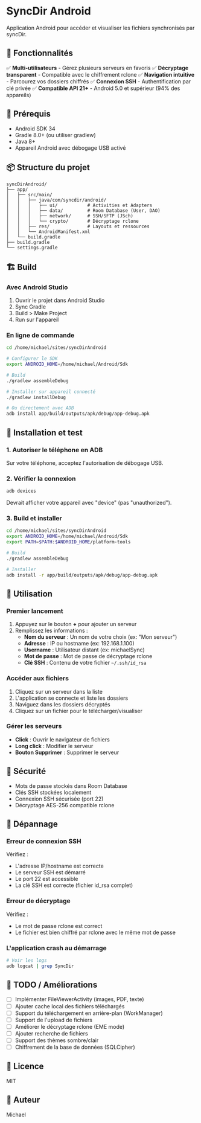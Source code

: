 # SyncDir Android

Application Android pour accéder et visualiser les fichiers synchronisés par syncDir.

## 📱 Fonctionnalités

✅ **Multi-utilisateurs** - Gérez plusieurs serveurs en favoris
✅ **Décryptage transparent** - Compatible avec le chiffrement rclone
✅ **Navigation intuitive** - Parcourez vos dossiers chiffrés
✅ **Connexion SSH** - Authentification par clé privée
✅ **Compatible API 21+** - Android 5.0 et supérieur (94% des appareils)

## 🔧 Prérequis

- Android SDK 34
- Gradle 8.0+ (ou utiliser gradlew)
- Java 8+
- Appareil Android avec débogage USB activé

## 📦 Structure du projet

```
syncDirAndroid/
├── app/
│   ├── src/main/
│   │   ├── java/com/syncdir/android/
│   │   │   ├── ui/           # Activities et Adapters
│   │   │   ├── data/         # Room Database (User, DAO)
│   │   │   ├── network/      # SSH/SFTP (JSch)
│   │   │   └── crypto/       # Décryptage rclone
│   │   ├── res/              # Layouts et ressources
│   │   └── AndroidManifest.xml
│   └── build.gradle
├── build.gradle
└── settings.gradle
```

## 🏗️ Build

### Avec Android Studio
1. Ouvrir le projet dans Android Studio
2. Sync Gradle
3. Build > Make Project
4. Run sur l'appareil

### En ligne de commande

```bash
cd /home/michael/sites/syncDirAndroid

# Configurer le SDK
export ANDROID_HOME=/home/michael/Android/Sdk

# Build
./gradlew assembleDebug

# Installer sur appareil connecté
./gradlew installDebug

# Ou directement avec ADB
adb install app/build/outputs/apk/debug/app-debug.apk
```

## 📲 Installation et test

### 1. Autoriser le téléphone en ADB

Sur votre téléphone, acceptez l'autorisation de débogage USB.

### 2. Vérifier la connexion

```bash
adb devices
```

Devrait afficher votre appareil avec "device" (pas "unauthorized").

### 3. Build et installer

```bash
cd /home/michael/sites/syncDirAndroid
export ANDROID_HOME=/home/michael/Android/Sdk
export PATH=$PATH:$ANDROID_HOME/platform-tools

# Build
./gradlew assembleDebug

# Installer
adb install -r app/build/outputs/apk/debug/app-debug.apk
```

## 🎯 Utilisation

### Premier lancement

1. Appuyez sur le bouton **+** pour ajouter un serveur
2. Remplissez les informations :
   - **Nom du serveur** : Un nom de votre choix (ex: "Mon serveur")
   - **Adresse** : IP ou hostname (ex: 192.168.1.100)
   - **Username** : Utilisateur distant (ex: michaelSync)
   - **Mot de passe** : Mot de passe de décryptage rclone
   - **Clé SSH** : Contenu de votre fichier `~/.ssh/id_rsa`

### Accéder aux fichiers

1. Cliquez sur un serveur dans la liste
2. L'application se connecte et liste les dossiers
3. Naviguez dans les dossiers décryptés
4. Cliquez sur un fichier pour le télécharger/visualiser

### Gérer les serveurs

- **Click** : Ouvrir le navigateur de fichiers
- **Long click** : Modifier le serveur
- **Bouton Supprimer** : Supprimer le serveur

## 🔐 Sécurité

- Mots de passe stockés dans Room Database
- Clés SSH stockées localement
- Connexion SSH sécurisée (port 22)
- Décryptage AES-256 compatible rclone

## 🐛 Dépannage

### Erreur de connexion SSH

Vérifiez :
- L'adresse IP/hostname est correcte
- Le serveur SSH est démarré
- Le port 22 est accessible
- La clé SSH est correcte (fichier id_rsa complet)

### Erreur de décryptage

Vérifiez :
- Le mot de passe rclone est correct
- Le fichier est bien chiffré par rclone avec le même mot de passe

### L'application crash au démarrage

```bash
# Voir les logs
adb logcat | grep SyncDir
```

## 📝 TODO / Améliorations

- [ ] Implémenter FileViewerActivity (images, PDF, texte)
- [ ] Ajouter cache local des fichiers téléchargés
- [ ] Support du téléchargement en arrière-plan (WorkManager)
- [ ] Support de l'upload de fichiers
- [ ] Améliorer le décryptage rclone (EME mode)
- [ ] Ajouter recherche de fichiers
- [ ] Support des thèmes sombre/clair
- [ ] Chiffrement de la base de données (SQLCipher)

## 📄 Licence

MIT

## 👤 Auteur

Michael
